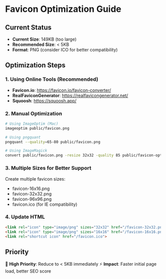 # Favicon Optimization Guide

## Current Status
- **Current Size**: 149KB (too large)
- **Recommended Size**: < 5KB
- **Format**: PNG (consider ICO for better compatibility)

## Optimization Steps

### 1. Using Online Tools (Recommended)
- **Favicon.io**: https://favicon.io/favicon-converter/
- **RealFaviconGenerator**: https://realfavicongenerator.net/
- **Squoosh**: https://squoosh.app/

### 2. Manual Optimization
```bash
# Using ImageOptim (Mac)
imageoptim public/favicon.png

# Using pngquant
pngquant --quality=65-80 public/favicon.png

# Using ImageMagick
convert public/favicon.png -resize 32x32 -quality 85 public/favicon-optimized.png
```

### 3. Multiple Sizes for Better Support
Create multiple favicon sizes:
- favicon-16x16.png
- favicon-32x32.png
- favicon-96x96.png
- favicon.ico (for IE compatibility)

### 4. Update HTML
```html
<link rel="icon" type="image/png" sizes="32x32" href="/favicon-32x32.png">
<link rel="icon" type="image/png" sizes="16x16" href="/favicon-16x16.png">
<link rel="shortcut icon" href="/favicon.ico">
```

## Priority
🔴 **High Priority**: Reduce to < 5KB immediately
⚡ **Impact**: Faster initial page load, better SEO score